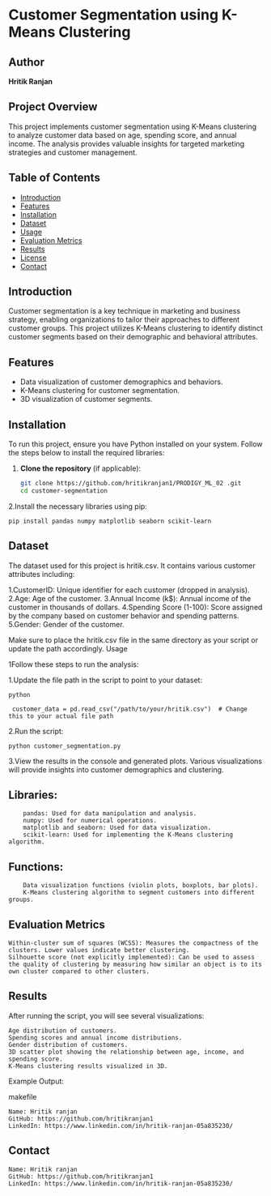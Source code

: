 # Customer Segmentation using K-Means Clustering

## Author
**Hritik Ranjan**

## Project Overview
This project implements customer segmentation using K-Means clustering to analyze customer data based on age, spending score, and annual income. The analysis provides valuable insights for targeted marketing strategies and customer management.

## Table of Contents
- [Introduction](#introduction)
- [Features](#features)
- [Installation](#installation)
- [Dataset](#dataset)
- [Usage](#usage)
- [Evaluation Metrics](#evaluation-metrics)
- [Results](#results)
- [License](#license)
- [Contact](#contact)

## Introduction
Customer segmentation is a key technique in marketing and business strategy, enabling organizations to tailor their approaches to different customer groups. This project utilizes K-Means clustering to identify distinct customer segments based on their demographic and behavioral attributes.

## Features
- Data visualization of customer demographics and behaviors.
- K-Means clustering for customer segmentation.
- 3D visualization of customer segments.

## Installation
To run this project, ensure you have Python installed on your system. Follow the steps below to install the required libraries:

1. **Clone the repository** (if applicable):
   ```bash
   git clone https://github.com/hritikranjan1/PRODIGY_ML_02 .git
   cd customer-segmentation
2.Install the necessary libraries using pip:

    pip install pandas numpy matplotlib seaborn scikit-learn
## Dataset

The dataset used for this project is hritik.csv. It contains various customer attributes including:

  1.CustomerID: Unique identifier for each customer (dropped in analysis).
  2.Age: Age of the customer.
  3.Annual Income (k$): Annual income of the customer in thousands of dollars.
  4.Spending Score (1-100): Score assigned by the company based on customer behavior and spending patterns.
  5.Gender: Gender of the customer.

Make sure to place the hritik.csv file in the same directory as your script or update the path accordingly.
Usage

1Follow these steps to run the analysis:

  1.Update the file path in the script to point to your dataset:

    python

     customer_data = pd.read_csv("/path/to/your/hritik.csv")  # Change this to your actual file path

2.Run the script:

    python customer_segmentation.py

3.View the results in the console and generated plots. Various visualizations will provide insights into customer demographics and clustering.

  ## Libraries:
        pandas: Used for data manipulation and analysis.
        numpy: Used for numerical operations.
        matplotlib and seaborn: Used for data visualization.
        scikit-learn: Used for implementing the K-Means clustering algorithm.

  ##  Functions:
        Data visualization functions (violin plots, boxplots, bar plots).
        K-Means clustering algorithm to segment customers into different groups.

## Evaluation Metrics

    Within-cluster sum of squares (WCSS): Measures the compactness of the clusters. Lower values indicate better clustering.
    Silhouette score (not explicitly implemented): Can be used to assess the quality of clustering by measuring how similar an object is to its own cluster compared to other clusters.

## Results

After running the script, you will see several visualizations:

    Age distribution of customers.
    Spending scores and annual income distributions.
    Gender distribution of customers.
    3D scatter plot showing the relationship between age, income, and spending score.
    K-Means clustering results visualized in 3D.
Example Output:

makefile

    Name: Hritik ranjan
    GitHub: https://github.com/hritikranjan1
    LinkedIn: https://www.linkedin.com/in/hritik-ranjan-05a835230/
 ##  Contact

    Name: Hritik ranjan
    GitHub: https://github.com/hritikranjan1
    LinkedIn: https://www.linkedin.com/in/hritik-ranjan-05a835230/

  
